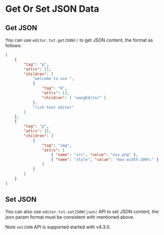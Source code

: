 # Get Or Set JSON Data

## Get JSON
You can use `editor.txt.getJSON()` to get JSON content, the format as follows:

```json
[
    {
        "tag": "p",
        "attrs": [],
        "children": [
            "welcome to use ",
            {
                "tag": "b",
                "attrs": [],
                "children": [ "wangEditor" ]
            },
            "rich text editor"
        ]
    },
    {
        "tag": "p",
        "attrs": [],
        "children": [
            {
                "tag": "img",
                "attrs": [
                    { "name": "src", "value": "xxx.png" },
                    { "name": "style", "value": "max-width:100%;" }
                ]
            }
        ]
    }
]
```

## Set JSON
You can also use `editor.txt.setJSON(json)` API to set JSON content, the json param format must be consistent with mentioned above.

Note `setJSON` API is supported started with v4.3.0.